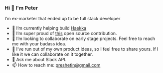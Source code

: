 ### Hi 👋 I'm Peter

I’m ex-marketer that ended up to be full stack developer

- 🔭 I’m currently helping build [Haekka](http://haekka.com/)
- 💪 I’m super proud of [this](https://github.com/serverless/serverless/pull/7335) open source contribution. 
- 👯 I’m looking to collaborate on early stage projects. Feel free to reach me with your badass idea.
- 🤔 I’ve run out of my own product ideas, so I feel free to share yours. If I like it we can collaborate on it together.
- 💬 Ask me about Slack API.
- 📫 How to reach me: preshetin@gmail.com

